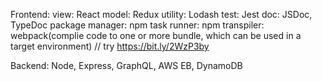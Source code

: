 

Frontend:
    view: React
    model: Redux
    utility: Lodash
    test: Jest
    doc: JSDoc, TypeDoc
    package manager: npm
    task runner: npm
    transpiler: webpack(complie code to one or more bundle, which can be used in a target environment)
    // try https://bit.ly/2WzP3by

Backend:
    Node, Express, GraphQL, AWS EB, DynamoDB